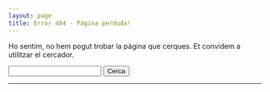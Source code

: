 ```yaml
---
layout: page
title: Error 404 - Pàgina perduda!
---
```


<main id="content"><div class="content anm-zoomInUp"><div class="universe"><p>Ho sentim, no hem pogut trobar la pàgina que cerques. Et convidem a utilitzar el cercador.</p> <form class="l anm-moveFromTopFade delay-1000" action="http://www.google.com/cse"> <input type="hidden" name="cx" value="007620493827235173837:p9bytcfv9gu"> <input type="text" name="q" class="terms rounded"> <input type="submit" name="sa" class="search" value="Cerca"> </form> </div> <hr></div> </main>